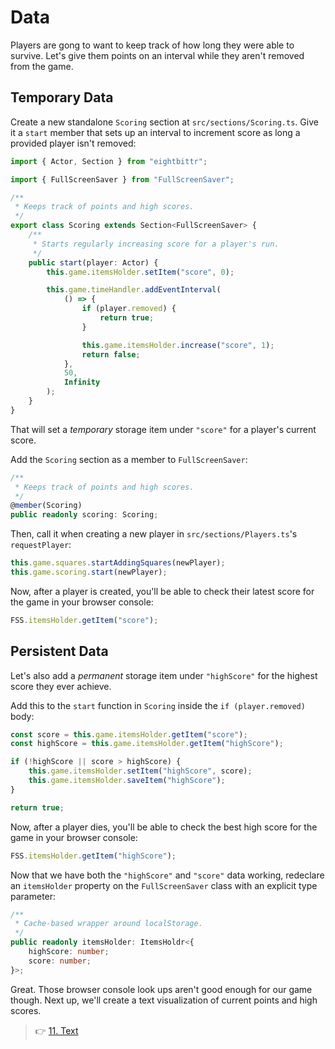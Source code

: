 # Data

Players are gong to want to keep track of how long they were able to survive.
Let's give them points on an interval while they aren't removed from the game.

## Temporary Data

Create a new standalone `Scoring` section at `src/sections/Scoring.ts`.
Give it a `start` member that sets up an interval to increment score as long a provided player isn't removed:

```ts
import { Actor, Section } from "eightbittr";

import { FullScreenSaver } from "FullScreenSaver";

/**
 * Keeps track of points and high scores.
 */
export class Scoring extends Section<FullScreenSaver> {
    /**
     * Starts regularly increasing score for a player's run.
     */
    public start(player: Actor) {
        this.game.itemsHolder.setItem("score", 0);

        this.game.timeHandler.addEventInterval(
            () => {
                if (player.removed) {
                    return true;
                }

                this.game.itemsHolder.increase("score", 1);
                return false;
            },
            50,
            Infinity
        );
    }
}
```

That will set a _temporary_ storage item under `"score"` for a player's current score.

Add the `Scoring` section as a member to `FullScreenSaver`:

```ts
/**
 * Keeps track of points and high scores.
 */
@member(Scoring)
public readonly scoring: Scoring;
```

Then, call it when creating a new player in `src/sections/Players.ts`'s `requestPlayer`:

```ts
this.game.squares.startAddingSquares(newPlayer);
this.game.scoring.start(newPlayer);
```

Now, after a player is created, you'll be able to check their latest score for the game in your browser console:

```ts
FSS.itemsHolder.getItem("score");
```

## Persistent Data

Let's also add a _permanent_ storage item under `"highScore"` for the highest score they ever achieve.

Add this to the `start` function in `Scoring` inside the `if (player.removed)` body:

```ts
const score = this.game.itemsHolder.getItem("score");
const highScore = this.game.itemsHolder.getItem("highScore");

if (!highScore || score > highScore) {
    this.game.itemsHolder.setItem("highScore", score);
    this.game.itemsHolder.saveItem("highScore");
}

return true;
```

Now, after a player dies, you'll be able to check the best high score for the game in your browser console:

```ts
FSS.itemsHolder.getItem("highScore");
```

Now that we have both the `"highScore"` and `"score"` data working, redeclare an `itemsHolder` property on the `FullScreenSaver` class with an explicit type parameter:

```ts
/**
 * Cache-based wrapper around localStorage.
 */
public readonly itemsHolder: ItemsHoldr<{
    highScore: number;
    score: number;
}>;
```

Great.
Those browser console look ups aren't good enough for our game though.
Next up, we'll create a text visualization of current points and high scores.

> 👉 [11. Text](./11.%20Text.md)
